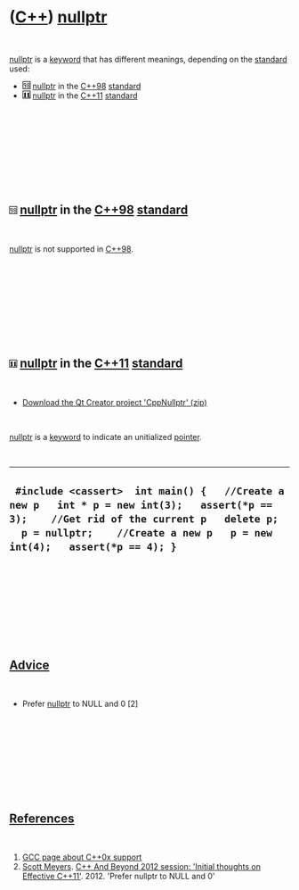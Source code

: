 



 

 

 

 

 

([C++](Cpp.htm)) [nullptr](CppNullptr.htm)
==========================================

 

[nullptr](CppNullptr.htm) is a [keyword](CppKeyword.htm) that has
different meanings, depending on the [standard](CppStandard.htm) used:

-   ![C++98](PicCpp98.png) [nullptr](CppNullptr.htm) in the
    [C++98](Cpp98.htm) [standard](CppStandard.htm)
-   ![C++11](PicCpp11.png) [nullptr](CppNullptr.htm) in the
    [C++11](Cpp11.htm) [standard](CppStandard.htm)

 

 

 

 

 

![C++98](PicCpp98.png) [nullptr](CppNullptr.htm) in the [C++98](Cpp98.htm) [standard](CppStandard.htm)
------------------------------------------------------------------------------------------------------

 

[nullptr](CppNullptr.htm) is not supported in [C++98](Cpp98.htm).

 

 

 

 

 

![C++11](PicCpp11.png) [nullptr](CppNullptr.htm) in the [C++11](Cpp11.htm) [standard](CppStandard.htm)
------------------------------------------------------------------------------------------------------

 

-   [Download the Qt Creator project 'CppNullptr' (zip)](CppNullptr.zip)

 

[nullptr](CppNullptr.htm) is a [keyword](CppKeyword.htm) to indicate an
unitialized [pointer](CppPointer.htm).

 

  -----------------------------------------------------------------------------------------------------------------------------------------------------------------------------------------------------------------------
  ` #include <cassert>  int main() {   //Create a new p   int * p = new int(3);   assert(*p == 3);    //Get rid of the current p   delete p;   p = nullptr;    //Create a new p   p = new int(4);   assert(*p == 4); }`
  -----------------------------------------------------------------------------------------------------------------------------------------------------------------------------------------------------------------------

 

 

 

 

 

[Advice](CppAdvice.htm)
-----------------------

 

-   Prefer [nullptr](CppNullptr.htm) to NULL and 0 \[2\]

 

 

 

 

 

[References](CppReferences.htm)
-------------------------------

 

1.  [GCC page about C++0x
    support](http://gcc.gnu.org/projects/cxx0x.html)
2.  [Scott Meyers](CppScottMeyers.htm). [C++ And Beyond 2012 session:
    'Initial thoughts on Effective
    C++11'](http://cppandbeyond.com/2012/04/16/session-topic-initial-thoughts-on-effective-c11). 2012.
    'Prefer nullptr to NULL and 0'

 

 

 

 

 





 



